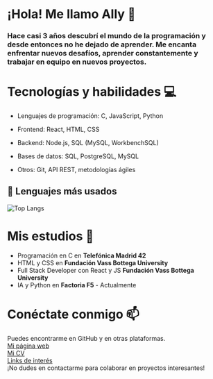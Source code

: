 # ¡Hola! Me llamo Ally 👋

### Hace casi 3 años descubrí el mundo de la programación y desde entonces no he dejado de aprender. Me encanta enfrentar nuevos desafíos, aprender constantemente y trabajar en equipo en nuevos proyectos.

# Tecnologías y habilidades 💻 

- Lenguajes de programación: C, JavaScript, Python

- Frontend: React, HTML, CSS

- Backend: Node.js, SQL (MySQL, WorkbenchSQL)

- Bases de datos: SQL, PostgreSQL, MySQL

- Otros: Git, API REST, metodologías ágiles

## 📌 Lenguajes más usados

![Top Langs](https://github-readme-stats.vercel.app/api/top-langs/?username=alharuty&layout=compact&theme=radical)

# Mis estudios 📕 

- Programación en C en **Telefónica Madrid 42**
- HTML y CSS en **Fundación Vass Bottega University**
- Full Stack Developer con React y JS **Fundación Vass Bottega University**
- IA y Python en **Factoria F5** - Actualmente

# Conéctate conmigo 📫 

Puedes encontrarme en GitHub y en otras plataformas.<br>
[Mi página web](https://con-codigo.com)<br>
[Mi CV](https://alharuty.github.io/CV-alla/)<br>
[Links de interés](https://linktr.ee/concodigo)<br>
¡No dudes en contactarme para colaborar en proyectos interesantes!
